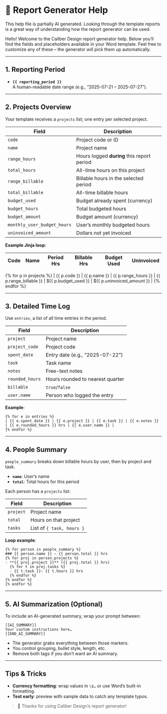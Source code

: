 # 📝 Report Generator Help

This help file is partially AI generated. Looking through the template reports is a great way of understanding how the report generator can be used. 

Hello! Welcome to the Caliber Design report generator help. Below you’ll find the fields and placeholders available in your Word template. Feel free to customize any of these – the generator will pick them up automatically.

---

## 1. Reporting Period

- **`{{ reporting_period }}`**  
  A human-readable date range (e.g., “2025-07-21 – 2025-07-27”).

---

## 2. Projects Overview

Your template receives a `projects` list; one entry per selected project.

| Field                       | Description                                          |
|-----------------------------|------------------------------------------------------|
| `code`                      | Project code or ID                                   |
| `name`                      | Project name                                         |
| `range_hours`               | Hours logged **during** this report period           |
| `total_hours`               | All-time hours on this project                       |
| `range_billable`            | Billable hours in the selected period                |
| `total_billable`            | All-time billable hours                              |
| `budget_used`               | Budget already spent (currency)                      |
| `budget_hours`              | Total budgeted hours                                 |
| `budget_amount`             | Budget amount (currency)                             |
| `monthly_user_budget_hours` | User’s monthly budgeted hours                        |
| `uninvoiced_amount`         | Dollars not yet invoiced                             |

**Example Jinja loop**:

| Code | Name | Period Hrs | Billable Hrs | Budget Used | Uninvoiced |
|------|------|------------|--------------|-------------|------------|
{% for p in projects %}
| {{ p.code }} | {{ p.name }} | {{ p.range_hours }} | {{ p.range_billable }} | ${{ p.budget_used }} | ${{ p.uninvoiced_amount }} |
{% endfor %}

---

## 3. Detailed Time Log

Use `entries`, a list of all time entries in the period.

| Field           | Description                                     |
|-----------------|-------------------------------------------------|
| `project`       | Project name                                    |
| `project_code`  | Project code                                    |
| `spent_date`    | Entry date (e.g., “2025-07-22”)                 |
| `task`          | Task name                                       |
| `notes`         | Free-text notes                                 |
| `rounded_hours` | Hours rounded to nearest quarter                |
| `billable`      | `true`/`false`                                  |
| `user.name`     | Person who logged the entry                     |

**Example**:

```jinja
{% for e in entries %}
| {{ e.spent_date }} | {{ e.project }} | {{ e.task }} | {{ e.notes }} | {{ e.rounded_hours }} hrs | {{ e.user.name }} |
{% endfor %}
```

---

## 4. People Summary

`people_summary` breaks down billable hours by user, then by project and task.

- **`name`**: User’s name  
- **`total`**: Total hours for this period  

Each person has a `projects` list:

| Field     | Description             |
|-----------|-------------------------|
| `project` | Project name            |
| `total`   | Hours on that project   |
| `tasks`   | List of `{ task, hours }` |

**Loop example**:

```jinja
{% for person in people_summary %}
### {{ person.name }} — {{ person.total }} hrs
{% for proj in person.projects %}
- **{{ proj.project }}** ({{ proj.total }} hrs)
  {% for t in proj.tasks %}
  - {{ t.task }}: {{ t.hours }} hrs
  {% endfor %}
{% endfor %}
{% endfor %}
```

---

## 5. AI Summarization (Optional)

To include an AI-generated summary, wrap your prompt between:

```text
[[AI_SUMMARY]]
Your custom instructions here…
[[END_AI_SUMMARY]]
```

- The generator grabs everything between those markers.  
- You control grouping, bullet style, length, etc.  
- Remove both tags if you don’t want an AI summary.

---

## Tips & Tricks

- **Currency formatting**: wrap values in `\$…` or use Word’s built-in formatting.    
- **Test early**: preview with sample data to catch any template typos.

> 💬 Thanks for using Caliber Design’s report generator!
